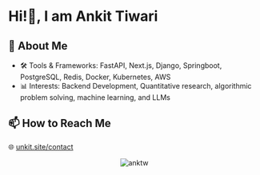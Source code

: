 # Hi!👋, I am Ankit Tiwari

## 🌱 About Me
- 🛠️ Tools & Frameworks: FastAPI, Next.js, Django, Springboot, PostgreSQL, Redis, Docker, Kubernetes, AWS
- 📊 Interests: Backend Development, Quantitative research, algorithmic problem solving, machine learning, and LLMs

## 📫 How to Reach Me
🌐 [unkit.site/contact](https://unkit.site/contact)

<p align="center"><img align="center" src="https://github-readme-stats.vercel.app/api/top-langs?username=anktw&show_icons=true&locale=en&layout=compact&theme=dark" alt="anktw" /></p>
